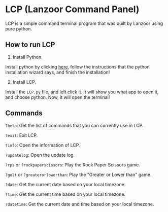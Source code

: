 # LCP (Lanzoor Command Panel)

LCP is a simple command terminal program that was built by Lanzoor using pure python.

## How to run LCP

1. Install Python.

Install python by clicking [here](python.org), follow the instructions that the python installation wizard says, and finish the installation!

2. Install LCP.

Install the `LCP.py` file, and left click it.
It will show you what app to open it, and choose python.
Now, it will open the terminal!

## Commands

`?help`: Get the list of commands that you can currently use in LCP.

`?exit`: Exit LCP.

`?info`: Open the information of LCP.

`?updatelog`: Open the update log.

`?rps` or `?rockpaperscissors`: Play the Rock Paper Scissors game.

`?golt` or `?greaterorlowerthan`: Play the "Greater or Lower than" game.

`?date`: Get the current date based on your local timezone.

`?time`: Get the current time based on your local timezone.

`?datetime`: Get the current date and time based on your local timezone.

